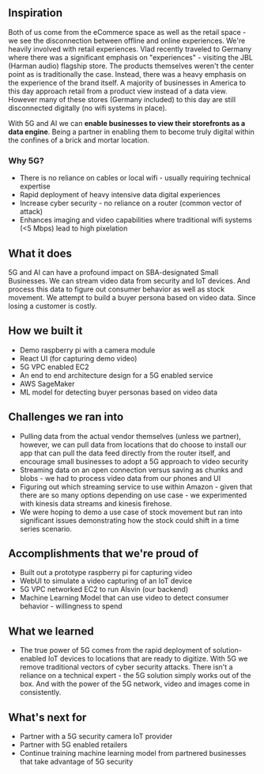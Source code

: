 ## Inspiration
Both of us come from the eCommerce space as well as the retail space - we see the disconnection between offline and online experiences. We're heavily involved with retail experiences. Vlad recently traveled to Germany where there was a significant emphasis on "experiences" - visiting the JBL (Harman audio) flagship store. The products themselves weren't the center point as is traditionally the case. Instead, there was a heavy emphasis on the experience of the brand itself. A majority of businesses in America to this day approach retail from a product view instead of a data view. However many of these stores (Germany included) to this day are still disconnected digitally (no wifi systems in place).

With 5G and AI we can **enable businesses to view their storefronts as a data engine**. Being a partner in enabling them to become truly digital within the confines of a brick and mortar location. 

### Why 5G? 
* There is no reliance on cables or local wifi - usually requiring technical expertise
* Rapid deployment of heavy intensive data digital experiences
* Increase cyber security - no reliance on a router (common vector of attack) 
* Enhances imaging and video capabilities where traditional wifi systems (<5 Mbps) lead to high pixelation


## What it does
5G and AI can have a profound impact on SBA-designated Small Businesses. We can stream video data from security and IoT devices. And process this data to figure out consumer behavior as well as stock movement. We attempt to build a buyer persona based on video data. Since losing a customer is costly.

## How we built it
* Demo raspberry pi with a camera module
* React UI (for capturing demo video)
* 5G VPC enabled EC2
* An end to end architecture design for a 5G enabled service
* AWS SageMaker
* ML model for detecting buyer personas based on video data 

## Challenges we ran into
* Pulling data from the actual vendor themselves (unless we partner), however, we can pull data from locations that do choose to install our app that can pull the data feed directly from the router itself, and encourage small businesses to adopt a 5G approach to video security
* Streaming data on an open connection versus saving as chunks and blobs - we had to process video data from our phones and UI 
* Figuring out which streaming service to use within Amazon - given that there are so many options depending on use case - we experimented with kinesis data streams and kinesis firehose.
* We were hoping to demo a use case of stock movement but ran into significant issues demonstrating how the stock could shift in a time series scenario. 


## Accomplishments that we're proud of
* Built out a prototype raspberry pi for capturing video
* WebUI to simulate a video capturing of an IoT device
* 5G VPC networked EC2 to run Alsvin (our backend)
* Machine Learning Model that can use video to detect consumer behavior - willingness to spend

## What we learned
* The true power of 5G comes from the rapid deployment of solution-enabled IoT devices to locations that are ready to digitize. With 5G we remove traditional vectors of cyber security attacks. There isn't a reliance on a technical expert - the 5G solution simply works out of the box. And with the power of the 5G network, video and images come in consistently. 

## What's next for 
* Partner with a 5G security camera IoT provider 
* Partner with 5G enabled retailers
* Continue training machine learning model from partnered businesses that take advantage of 5G security